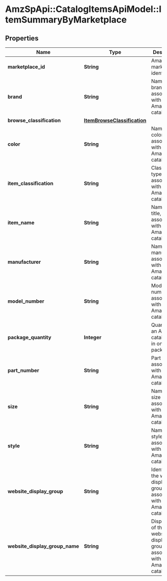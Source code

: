 # AmzSpApi::CatalogItemsApiModel::ItemSummaryByMarketplace

## Properties
Name | Type | Description | Notes
------------ | ------------- | ------------- | -------------
**marketplace_id** | **String** | Amazon marketplace identifier. | 
**brand** | **String** | Name of the brand associated with an Amazon catalog item. | [optional] 
**browse_classification** | [**ItemBrowseClassification**](ItemBrowseClassification.md) |  | [optional] 
**color** | **String** | Name of the color associated with an Amazon catalog item. | [optional] 
**item_classification** | **String** | Classification type associated with the Amazon catalog item. | [optional] 
**item_name** | **String** | Name, or title, associated with an Amazon catalog item. | [optional] 
**manufacturer** | **String** | Name of the manufacturer associated with an Amazon catalog item. | [optional] 
**model_number** | **String** | Model number associated with an Amazon catalog item. | [optional] 
**package_quantity** | **Integer** | Quantity of an Amazon catalog item in one package. | [optional] 
**part_number** | **String** | Part number associated with an Amazon catalog item. | [optional] 
**size** | **String** | Name of the size associated with an Amazon catalog item. | [optional] 
**style** | **String** | Name of the style associated with an Amazon catalog item. | [optional] 
**website_display_group** | **String** | Identifier of the website display group associated with an Amazon catalog item. | [optional] 
**website_display_group_name** | **String** | Display name of the website display group associated with an Amazon catalog item. | [optional] 

